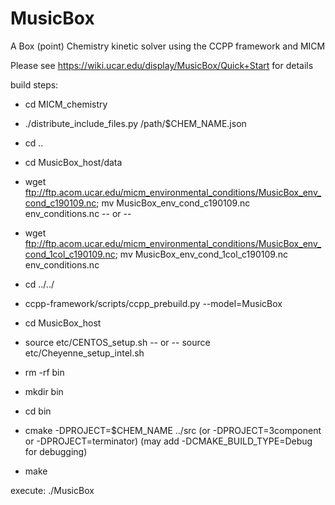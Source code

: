 # MusicBox
A Box (point) Chemistry kinetic solver using the CCPP framework and MICM

Please see https://wiki.ucar.edu/display/MusicBox/Quick+Start for details

build steps:
 - cd MICM_chemistry
 - ./distribute_include_files.py /path/$CHEM_NAME.json
 - cd ..

 - cd MusicBox_host/data 
 - wget  ftp://ftp.acom.ucar.edu/micm_environmental_conditions/MusicBox_env_cond_c190109.nc; mv MusicBox_env_cond_c190109.nc env_conditions.nc
 -- or --
 - wget  ftp://ftp.acom.ucar.edu/micm_environmental_conditions/MusicBox_env_cond_1col_c190109.nc; mv MusicBox_env_cond_1col_c190109.nc env_conditions.nc
 - cd ../../

 - ccpp-framework/scripts/ccpp_prebuild.py --model=MusicBox
 - cd MusicBox_host
 - source etc/CENTOS_setup.sh -- or -- source etc/Cheyenne_setup_intel.sh
 - rm -rf bin
 -  mkdir bin
 - cd bin
 - cmake -DPROJECT=$CHEM_NAME ../src  (or -DPROJECT=3component or -DPROJECT=terminator) (may add -DCMAKE_BUILD_TYPE=Debug for debugging)
 - make

execute:
 ./MusicBox

